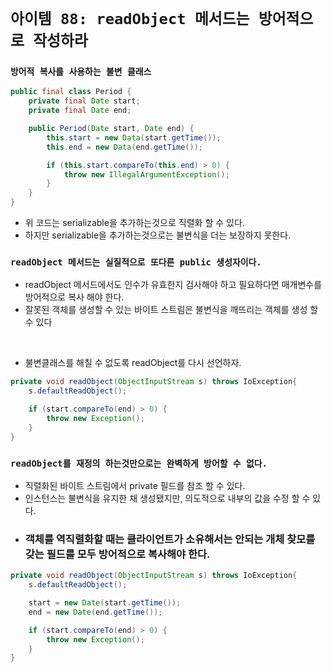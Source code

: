 # `아이템 88: readObject 메서드는 방어적으로 작성하라`

### `방어적 복사를 사용하는 불변 클래스`
```Java
public final class Period {
    private final Date start;
    private final Date end;

    public Period(Date start, Date end) {
        this.start = new Data(start.getTime());
        this.end = new Data(end.getTime());

        if (this.start.compareTo(this.end) > 0) {
            throw new IllegalArgumentException();
        }
    }
}
```

- 위 코드는 serializable을 추가하는것으로 직렬화 할 수 있다.
- 하지만 serializable을 추가하는것으로는 불변식을 더는 보장하지 못한다.


### `readObject 메서드는 실질적으로 또다른 public 생성자이다.`
- readObject 메서드에서도 인수가 유효한지 검사해야 하고 필요하다면 매개변수를 방어적으로 복사 해야 한다.
- 잘못된 객체를 생성할 수 있는 바이트 스트림은 불변식을 깨뜨리는 객체를 생성 할 수 있다<br>

<br>

- 불변클래스를 해칠 수 없도록 readObject를 다시 선언하자.
```Java
private void readObject(ObjectInputStream s) throws IoException{
    s.defaultReadObject();

    if (start.compareTo(end) > 0) {
        throw new Exception();
    }
}
```

### `readObject를 재정의 하는것만으로는 완벽하게 방어할 수 없다.`
- 직렬화된 바이트 스트림에서 private 필드를 참조 할 수 있다.
- 인스턴스는 불변식을 유지한 채 생성됐지만, 의도적으로 내부의 값을 수정 할 수 있다.
- ### 객체를 역직렬화할 때는 클라이언트가 소유해서는 안되는 개체 찾모를 갖는 필드를 모두 방어적으로 복사해야 한다.

```Java
private void readObject(ObjectInputStream s) throws IoException{
    s.defaultReadObject();

    start = new Date(start.getTime());
    end = new Date(end.getTime());

    if (start.compareTo(end) > 0) {
        throw new Exception();
    }
}
```
